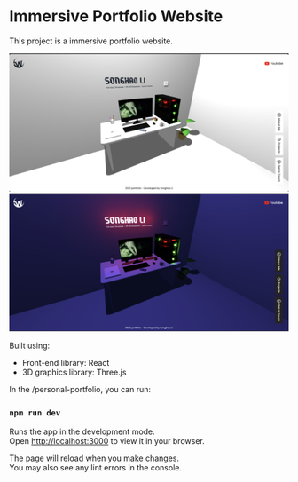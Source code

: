 # Immersive Portfolio Website

This project is a immersive portfolio website.

![preview_1](public/images/preview.png "preview_1")
![preview_2](public/images/preview-dark.png "preview_2")

Built using:

- Front-end library: React
- 3D graphics library: Three.js

In the /personal-portfolio, you can run:

### `npm run dev`

Runs the app in the development mode.\
Open [http://localhost:3000](http://localhost:3000) to view it in your browser.

The page will reload when you make changes.\
You may also see any lint errors in the console.
